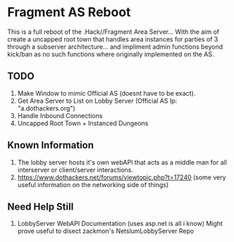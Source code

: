 # Fragment AS Reboot
 This is a full reboot of the .Hack//Fragment Area Server... With the aim of create a uncapped root town that handles area instances for parties of 3 through a subserver architecture... and impliment admin functions beyond kick/ban as no such functions where originally implemented on the AS.

 ## TODO
 1. Make Window to mimic Official AS (doesnt have to be exact).
 2. Get Area Server to List on Lobby Server (Official AS Ip: "a.dothackers.org")
 3. Handle Inbound Connections
 4. Uncapped Root Town + Instanced Dungeons

 ## Known Information
 1. The lobby server hosts it's own webAPI that acts as a middle man for all interserver or client/server interactions.
 2. https://www.dothackers.net/forums/viewtopic.php?t=17240 (some very useful information on the networking side of things)

 ## Need Help Still
 1. LobbyServer WebAPI Documentation (uses asp.net is all i know) Might prove useful to disect zackmon's NetslumLobbyServer Repo
